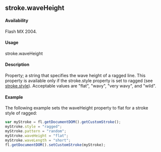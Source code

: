## stroke.waveHeight

#### Availability

Flash MX 2004.

#### Usage

stroke.waveHeight

#### Description

Property; a string that specifies the wave height of a ragged line. This property is available only if the stroke.style
property is set to ragged (see [stroke.style](../Stroke_object/stroke20.md)). Acceptable values are "flat", "wavy", "very wavy", and "wild".

#### Example


The following example sets the waveHeight property to flat for a stroke style of ragged:
```javascript
var myStroke = fl.getDocumentDOM().getCustomStroke();
myStroke.style = "ragged";
myStroke.pattern = "random"; 
myStroke.waveHeight = "flat"; 
myStroke.waveLength = "short"; 
fl.getDocumentDOM().setCustomStroke(myStroke);

```